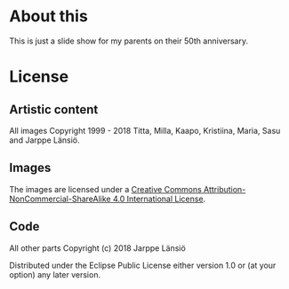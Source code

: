 # About this

This is just a slide show for my parents on their 50th anniversary.

# License

## Artistic content

All images Copyright <C2><A9> 1999 - 2018 Titta, Milla, Kaapo, Kristiina, Maria, Sasu and Jarppe Länsiö.

## Images

The images are licensed under a [Creative Commons Attribution-NonCommercial-ShareAlike 4.0 International License](http://creativecommons.org/licenses/by-nc-sa/4.0/).

## Code

All other parts Copyright (c) 2018 Jarppe Länsiö

Distributed under the Eclipse Public License either version 1.0 or (at your option) any later version.
